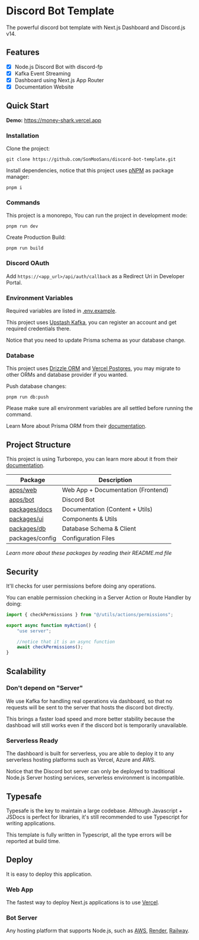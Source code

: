 # Discord Bot Template

The powerful discord bot template with Next.js Dashboard and Discord.js v14.

## Features

-   [x] Node.js Discord Bot with discord-fp
-   [x] Kafka Event Streaming
-   [x] Dashboard using Next.js App Router
-   [x] Documentation Website

## Quick Start

**Demo:** https://money-shark.vercel.app <br/>

### Installation

Clone the project:

```
git clone https://github.com/SonMooSans/discord-bot-template.git
```

Install dependencies, notice that this project uses [pNPM](https://pnpm.io/) as package manager:

```
pnpm i
```

### Commands

This project is a monorepo, You can run the project in development mode:

```
pnpm run dev
```

Create Production Build:

```
pnpm run build
```

### Discord OAuth

Add `https://<app_url>/api/auth/callback` as a Redirect Uri in Developer Portal.

### Environment Variables

Required variables are listed in [.env.example](/.env.example).

This project uses [Upstash Kafka](https://upstash.com/), you can register an account and get required credentials there.

Notice that you need to update Prisma schema as your database change.

### Database

This project uses [Drizzle ORM](https://orm.drizzle.team/) and [Vercel Postgres](https://vercel.com/docs/storage/vercel-postgres), you may migrate to other ORMs and database provider if you wanted.

Push database changes:

```
pnpm run db:push
```

Please make sure all environment variables are all settled before running the command.

Learn More about Prisma ORM from their [documentation](https://orm.drizzle.team/docs/quick-start).

## Project Structure

This project is using Turborepo, you can learn more about it from their [documentation](https://turbo.build/).

| Package                                    | Description                        |
| ------------------------------------------ | ---------------------------------- |
| [apps/web](./apps/web/README.md)           | Web App + Documentation (Frontend) |
| [apps/bot](./apps/bot/README.md)           | Discord Bot                        |
| [packages/docs](./packages/docs/README.md) | Documentation (Content + Utils)    |
| [packages/ui](./packages/ui/README.md)     | Components & Utils                 |
| [packages/db](./packages/db/README.md)     | Database Schema & Client           |
| packages/config                            | Configuration Files                |

_Learn more about these packages by reading their README.md file_

## Security

It'll checks for user permissions before doing any operations.

You can enable permission checking in a Server Action or Route Handler by doing:

```ts
import { checkPermissions } from "@/utils/actions/permissions";

export async function myAction() {
    "use server";

    //notice that it is an async function
    await checkPermissions();
}
```

## Scalability

### Don't depend on "Server"

We use Kafka for handling real operations via dashboard, so that no requests will be sent to the server that hosts the discord bot directly.

This brings a faster load speed and more better stability because the dashboad will still works even if the discord bot is temporarily unavailable.

### Serverless Ready

The dashboard is built for serverless, you are able to deploy it to any serverless hosting platforms such as Vercel, Azure and AWS.

Notice that the Discord bot server can only be deployed to traditional Node.js Server hosting services, serverless environment is incompatible.

## Typesafe

Typesafe is the key to maintain a large codebase. Although Javascript + JSDocs is perfect for libraries, it's still recommended to use Typescript for writing applications.

This template is fully written in Typescript, all the type errors will be reported at build time.

## Deploy

It is easy to deploy this application.

### Web App

The fastest way to deploy Next.js applications is to use [Vercel](https://vercel.com/new?utm_source=create-next-app&utm_medium=appdir-template&utm_campaign=create-next-app).

### Bot Server

Any hosting platform that supports Node.js, such as [AWS](https://aws.amazon.com/getting-started/hands-on/deploy-nodejs-web-app/), [Render](https://render.com/), [Railway](https://railway.app/).
